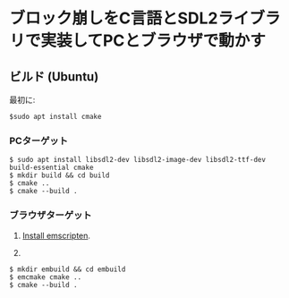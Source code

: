 # ブロック崩しをC言語とSDL2ライブラリで実装してPCとブラウザで動かす

## ビルド (Ubuntu)

最初に:
```
$sudo apt install cmake
```

### PCターゲット

```
$ sudo apt install libsdl2-dev libsdl2-image-dev libsdl2-ttf-dev build-essential cmake
$ mkdir build && cd build
$ cmake ..
$ cmake --build .
```

### ブラウザターゲット

1. [Install emscripten](https://emscripten.org/docs/getting_started/downloads.html).

2.
```
$ mkdir embuild && cd embuild
$ emcmake cmake ..
$ cmake --build .
```
